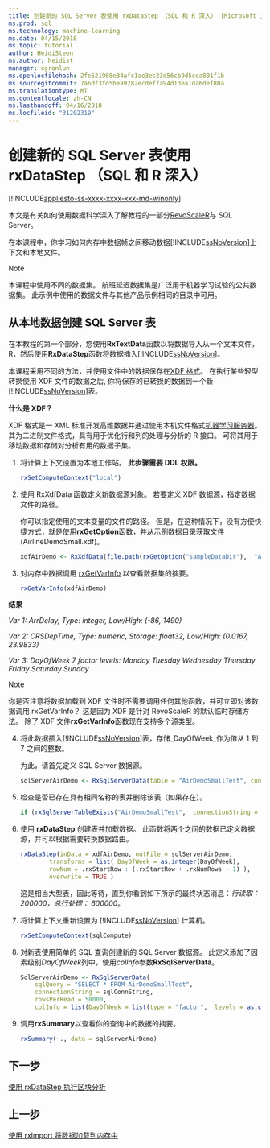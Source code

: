 ```yaml
---
title: 创建新的 SQL Server 表使用 rxDataStep （SQL 和 R 深入） |Microsoft 文档
ms.prod: sql
ms.technology: machine-learning
ms.date: 04/15/2018
ms.topic: tutorial
author: HeidiSteen
ms.author: heidist
manager: cgronlun
ms.openlocfilehash: 2fe521908e34afc1ae3ec23d56cb9d5cea801f1b
ms.sourcegitcommit: 7a6df3fd5bea9282ecdeffa94d13ea1da6def80a
ms.translationtype: MT
ms.contentlocale: zh-CN
ms.lasthandoff: 04/16/2018
ms.locfileid: "31202319"
---
```

# <a name="create-new-sql-server-table-using-rxdatastep-sql-and-r-deep-dive"></a>创建新的 SQL Server 表使用 rxDataStep （SQL 和 R 深入）
[!INCLUDE[appliesto-ss-xxxx-xxxx-xxx-md-winonly](../../includes/appliesto-ss-xxxx-xxxx-xxx-md-winonly.md)]

本文是有关如何使用数据科学深入了解教程的一部分[RevoScaleR](https://docs.microsoft.com/machine-learning-server/r-reference/revoscaler/revoscaler)与 SQL Server。

在本课程中，你学习如何内存中数据帧之间移动数据[!INCLUDE[ssNoVersion](../../includes/ssnoversion-md.md)]上下文和本地文件。

> [!NOTE]
> 本课程中使用不同的数据集。 航班延迟数据集是广泛用于机器学习试验的公共数据集。 此示例中使用的数据文件与其他产品示例相同的目录中可用。

## <a name="create-sql-server-table-from-local-data"></a>从本地数据创建 SQL Server 表

在本教程的第一个部分，您使用**RxTextData**函数以将数据导入从一个文本文件，R，然后使用**RxDataStep**函数将数据插入[!INCLUDE[ssNoVersion](../../includes/ssnoversion-md.md)]。

本课程采用不同的方法，并使用文件中的数据保存在[XDF 格式](https://en.wikipedia.org/wiki/Extensible_Data_Format)。 在执行某些轻型转换使用 XDF 文件的数据之后, 你将保存的已转换的数据到一个新[!INCLUDE[ssNoVersion](../../includes/ssnoversion-md.md)]表。

**什么是 XDF？**

XDF 格式是一 XML 标准开发高维数据并通过使用本机文件格式[机器学习服务器](https://docs.microsoft.com/machine-learning-server/r/concept-what-is-xdf)。 其为二进制文件格式，具有用于优化行和列的处理与分析的 R 接口。  可将其用于移动数据和存储对分析有用的数据子集。

1. 将计算上下文设置为本地工作站。 **此步骤需要 DDL 权限。**

  
    ```R
    rxSetComputeContext("local")
    ```
  
2. 使用 RxXdfData 函数定义新数据源对象。 若要定义 XDF 数据源，指定数据文件的路径。  

    你可以指定使用的文本变量的文件的路径。 但是，在这种情况下，没有方便快捷方式，就是使用**rxGetOption**函数，并从示例数据目录获取文件 (AirlineDemoSmall.xdf)。
  
    ```R
    xdfAirDemo <- RxXdfData(file.path(rxGetOption("sampleDataDir"),  "AirlineDemoSmall.xdf"))
    ```

3. 对内存中数据调用 [rxGetVarInfo](https://docs.microsoft.com/machine-learning-server/r-reference/revoscaler/rxgetvarinfoxdf) 以查看数据集的摘要。
  
    ```R
    rxGetVarInfo(xdfAirDemo)
    ```

**结果**

*Var 1: ArrDelay, Type: integer, Low/High: (-86, 1490)*

*Var 2: CRSDepTime, Type: numeric, Storage: float32, Low/High: (0.0167, 23.9833)*

*Var 3: DayOfWeek 7 factor levels: Monday Tuesday Wednesday Thursday Friday Saturday Sunday*

> [!NOTE]
> 
> 你是否注意将数据加载到 XDF 文件时不需要调用任何其他函数，并可立即对该数据调用 rxGetVarInfo？ 这是因为 XDF 是针对 RevoScaleR 的默认临时存储方法。 除了 XDF 文件**rxGetVarInfo**函数现在支持多个源类型。
  
4. 将此数据插入[!INCLUDE[ssNoVersion](../../includes/ssnoversion-md.md)]表，存储_DayOfWeek_作为值从 1 到 7 之间的整数。
  
    为此，请首先定义 SQL Server 数据源。
  
    ```R
    sqlServerAirDemo <- RxSqlServerData(table = "AirDemoSmallTest", connectionString = sqlConnString)
    ```
  
5. 检查是否已存在具有相同名称的表并删除该表（如果存在）。
  
    ```R
    if (rxSqlServerTableExists("AirDemoSmallTest",  connectionString = sqlConnString))  rxSqlServerDropTable("AirDemoSmallTest",  connectionString = sqlConnString)
    ```
  
6. 使用 **rxDataStep** 创建表并加载数据。 此函数将两个之间的数据已定义数据源，并可以根据需要转换数据路由。
  
    ```R
    rxDataStep(inData = xdfAirDemo, outFile = sqlServerAirDemo,
            transforms = list( DayOfWeek = as.integer(DayOfWeek),
            rowNum = .rxStartRow : (.rxStartRow + .rxNumRows - 1) ),
            overwrite = TRUE )
    ```
  
    这是相当大型表，因此等待，直到你看到如下所示的最终状态消息：*行读取： 200000，总行处理： 600000*。
     
7. 将计算上下文重新设置为 [!INCLUDE[ssNoVersion](../../includes/ssnoversion-md.md)] 计算机。

    ```R
    rxSetComputeContext(sqlCompute)
    ```
  
8. 对新表使用简单的 SQL 查询创建新的 SQL Server 数据源。 此定义添加了因素级别*DayOfWeek*列中，使用*colInfo*参数**RxSqlServerData**。
  
    ```R
    SqlServerAirDemo <- RxSqlServerData(
        sqlQuery = "SELECT * FROM AirDemoSmallTest",
        connectionString = sqlConnString,
        rowsPerRead = 50000,
        colInfo = list(DayOfWeek = list(type = "factor",  levels = as.character(1:7))))
    ```
  
9. 调用**rxSummary**以查看你的查询中的数据的摘要。
  
    ```R
    rxSummary(~., data = sqlServerAirDemo)
    ```

## <a name="next-step"></a>下一步

[使用 rxDataStep 执行区块分析](../../advanced-analytics/tutorials/deepdive-perform-chunking-analysis-using-rxdatastep.md)

## <a name="previous-step"></a>上一步

[使用 rxImport 将数据加载到内存中](../../advanced-analytics/tutorials/deepdive-load-data-into-memory-using-rximport.md)
